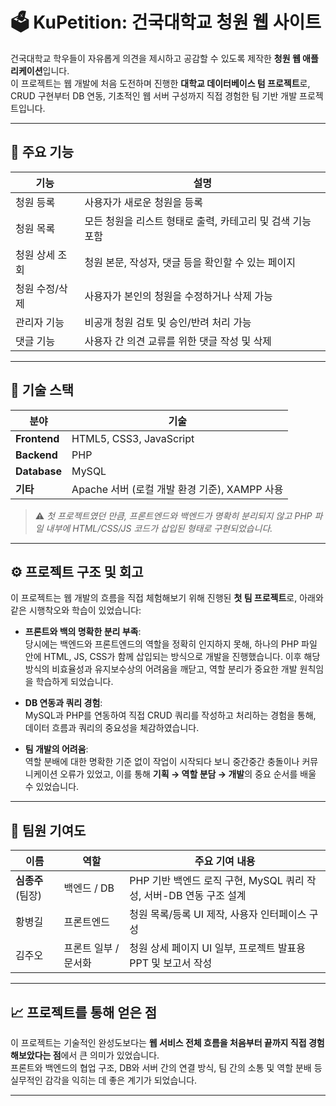 # 🗳️ KuPetition: 건국대학교 청원 웹 사이트

건국대학교 학우들이 자유롭게 의견을 제시하고 공감할 수 있도록 제작한 **청원 웹 애플리케이션**입니다.  
이 프로젝트는 웹 개발에 처음 도전하며 진행한 **대학교 데이터베이스 텀 프로젝트**로,  
CRUD 구현부터 DB 연동, 기초적인 웹 서버 구성까지 직접 경험한 팀 기반 개발 프로젝트입니다.

---

## 🌟 주요 기능

| 기능 | 설명 |
|------|------|
| 청원 등록 | 사용자가 새로운 청원을 등록 |
| 청원 목록 | 모든 청원을 리스트 형태로 출력, 카테고리 및 검색 기능 포함 |
| 청원 상세 조회 | 청원 본문, 작성자, 댓글 등을 확인할 수 있는 페이지 |
| 청원 수정/삭제 | 사용자가 본인의 청원을 수정하거나 삭제 가능 |
| 관리자 기능 | 비공개 청원 검토 및 승인/반려 처리 가능 |
| 댓글 기능 | 사용자 간 의견 교류를 위한 댓글 작성 및 삭제 |

---

## 🚀 기술 스택

| 분야 | 기술 |
|------|------|
| **Frontend** | HTML5, CSS3, JavaScript |
| **Backend** | PHP |
| **Database** | MySQL |
| **기타** | Apache 서버 (로컬 개발 환경 기준), XAMPP 사용 |

> ⚠️ *첫 프로젝트였던 만큼, 프론트엔드와 백엔드가 명확히 분리되지 않고 PHP 파일 내부에 HTML/CSS/JS 코드가 삽입된 형태로 구현되었습니다.*

---

## ⚙️ 프로젝트 구조 및 회고

이 프로젝트는 웹 개발의 흐름을 직접 체험해보기 위해 진행된 **첫 팀 프로젝트**로, 아래와 같은 시행착오와 학습이 있었습니다:

- **프론트와 백의 명확한 분리 부족**:  
  당시에는 백엔드와 프론트엔드의 역할을 정확히 인지하지 못해, 하나의 PHP 파일 안에 HTML, JS, CSS가 함께 삽입되는 방식으로 개발을 진행했습니다. 이후 해당 방식의 비효율성과 유지보수상의 어려움을 깨닫고, 역할 분리가 중요한 개발 원칙임을 학습하게 되었습니다.

- **DB 연동과 쿼리 경험**:  
  MySQL과 PHP를 연동하여 직접 CRUD 쿼리를 작성하고 처리하는 경험을 통해, 데이터 흐름과 쿼리의 중요성을 체감하였습니다.

- **팀 개발의 어려움**:  
  역할 분배에 대한 명확한 기준 없이 작업이 시작되다 보니 중간중간 충돌이나 커뮤니케이션 오류가 있었고, 이를 통해 **기획 → 역할 분담 → 개발**의 중요 순서를 배울 수 있었습니다.

---

## 💬 팀원 기여도

| 이름 | 역할 | 주요 기여 내용 |
|------|------|----------------|
| **심종주** (팀장) | 백엔드 / DB | PHP 기반 백엔드 로직 구현, MySQL 쿼리 작성, 서버-DB 연동 구조 설계 |
| 황병길 | 프론트엔드 | 청원 목록/등록 UI 제작, 사용자 인터페이스 구성 |
| 김주오 | 프론트 일부 / 문서화 | 청원 상세 페이지 UI 일부, 프로젝트 발표용 PPT 및 보고서 작성 |

---

## 📈 프로젝트를 통해 얻은 점

이 프로젝트는 기술적인 완성도보다는 **웹 서비스 전체 흐름을 처음부터 끝까지 직접 경험해보았다는 점**에서 큰 의미가 있었습니다.  
프론트와 백엔드의 협업 구조, DB와 서버 간의 연결 방식, 팀 간의 소통 및 역할 분배 등 실무적인 감각을 익히는 데 좋은 계기가 되었습니다.

---


